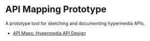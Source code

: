 # API Mapping Prototype

A prototype tool for sketching and documenting hypermedia APIs.

* [API Maps: Hypermedia API Design](http://dret.typepad.com/dretblog/2016/08/api-maps-hypermedia-api-design.html)
